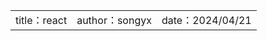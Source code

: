 <table>
    <tr>
        <td>title：react</td>
        <td>author：songyx</td>
        <td>date：2024/04/21</td>
    </tr>
</table>